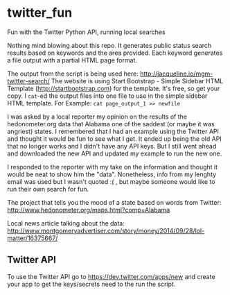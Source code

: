 twitter_fun
===========

Fun with the Twitter Python API, running local searches

Nothing mind blowing about this repo. It generates public status search results based
on keywords and the area provided. Each keyword generates a file output with a partial HTML page format.

The output from the script is being used here:  http://jacqueline.io/mgm-twitter-search/
The website is using Start Bootstrap - Simple Sidebar HTML Template (http://startbootstrap.com)
for the template. It's free, so get your copy. I `cat`-ed the output files into 
one file to use in the simple sidebar HTML template.
For Example:
    `cat page_output_1 >> newfile`

I was asked by a local reporter my opinion on the results of the hedonometer.org data
that Alabama one of the saddest (or maybe it was angriest) states. I remembered that 
I had an example using the Twitter API and thought it would be fun to see what I get.
It ended up being the old API that no longer works and I didn't have any API keys. 
But I still went ahead and downloaded the new API and updated my example to run the new one. 

I responded to the reporter with my take on the information and thought it would 
be neat to show him the "data". Nonetheless, info from my lenghty email was used but
I wasn't quoted :( , but maybe someone would like to run their own search for fun. 

The project that tells you the mood of a state based on words from Twitter: 
    http://www.hedonometer.org/maps.html?comp=Alabama

Local news article talking about the data:
    http://www.montgomeryadvertiser.com/story/money/2014/09/28/lol-matter/16375667/


## Twitter API
To use the Twitter API go to https://dev.twitter.com/apps/new and
create your app to get the keys/secrets need to the run the script.
